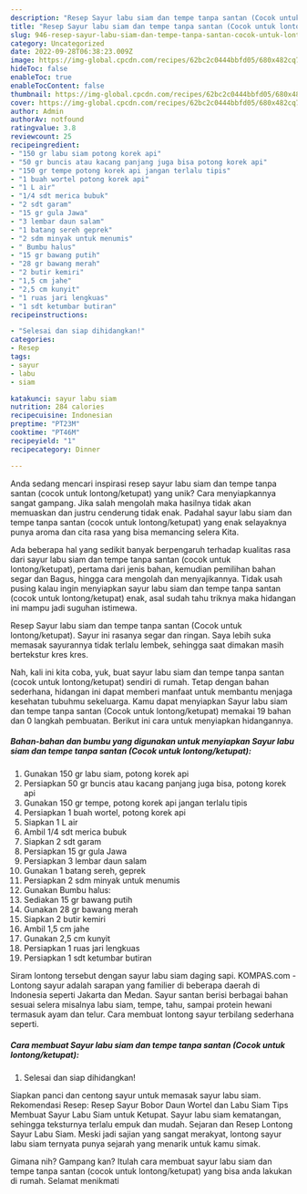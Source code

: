 ```yaml
---
description: "Resep Sayur labu siam dan tempe tanpa santan (Cocok untuk lontong/ketupat) yang Mantap"
title: "Resep Sayur labu siam dan tempe tanpa santan (Cocok untuk lontong/ketupat) yang Mantap"
slug: 946-resep-sayur-labu-siam-dan-tempe-tanpa-santan-cocok-untuk-lontong-ketupat-yang-mantap
category: Uncategorized
date: 2022-09-28T06:38:23.009Z
image: https://img-global.cpcdn.com/recipes/62bc2c0444bbfd05/680x482cq70/sayur-labu-siam-dan-tempe-tanpa-santan-cocok-untuk-lontongketupat-foto-resep-utama.jpg
hideToc: false
enableToc: true
enableTocContent: false
thumbnail: https://img-global.cpcdn.com/recipes/62bc2c0444bbfd05/680x482cq70/sayur-labu-siam-dan-tempe-tanpa-santan-cocok-untuk-lontongketupat-foto-resep-utama.jpg
cover: https://img-global.cpcdn.com/recipes/62bc2c0444bbfd05/680x482cq70/sayur-labu-siam-dan-tempe-tanpa-santan-cocok-untuk-lontongketupat-foto-resep-utama.jpg
author: Admin
authorAv: notfound
ratingvalue: 3.8
reviewcount: 25
recipeingredient:
- "150 gr labu siam potong korek api"
- "50 gr buncis atau kacang panjang juga bisa potong korek api"
- "150 gr tempe potong korek api jangan terlalu tipis"
- "1 buah wortel potong korek api"
- "1 L air"
- "1/4 sdt merica bubuk"
- "2 sdt garam"
- "15 gr gula Jawa"
- "3 lembar daun salam"
- "1 batang sereh geprek"
- "2 sdm minyak untuk menumis"
- " Bumbu halus"
- "15 gr bawang putih"
- "28 gr bawang merah"
- "2 butir kemiri"
- "1,5 cm jahe"
- "2,5 cm kunyit"
- "1 ruas jari lengkuas"
- "1 sdt ketumbar butiran"
recipeinstructions:

- "Selesai dan siap dihidangkan!"
categories:
- Resep
tags:
- sayur
- labu
- siam

katakunci: sayur labu siam 
nutrition: 284 calories
recipecuisine: Indonesian
preptime: "PT23M"
cooktime: "PT46M"
recipeyield: "1"
recipecategory: Dinner

---
```





Anda sedang mencari inspirasi resep sayur labu siam dan tempe tanpa santan (cocok untuk lontong/ketupat) yang unik? Cara menyiapkannya sangat gampang. Jika salah mengolah maka hasilnya tidak akan memuaskan dan justru cenderung tidak enak. Padahal sayur labu siam dan tempe tanpa santan (cocok untuk lontong/ketupat) yang enak selayaknya punya aroma dan cita rasa yang bisa memancing selera Kita.





Ada beberapa hal yang sedikit banyak berpengaruh terhadap kualitas rasa dari sayur labu siam dan tempe tanpa santan (cocok untuk lontong/ketupat), pertama dari jenis bahan, kemudian pemilihan bahan segar dan Bagus, hingga cara mengolah dan menyajikannya. Tidak usah pusing kalau ingin menyiapkan sayur labu siam dan tempe tanpa santan (cocok untuk lontong/ketupat) enak,      asal sudah tahu triknya maka hidangan ini mampu jadi suguhan istimewa.














Resep Sayur labu siam dan tempe tanpa santan (Cocok untuk lontong/ketupat). Sayur ini rasanya segar dan ringan. Saya lebih suka memasak sayurannya tidak terlalu lembek, sehingga saat dimakan masih bertekstur kres kres.






Nah, kali ini kita coba, yuk, buat sayur labu siam dan tempe tanpa santan (cocok untuk lontong/ketupat) sendiri di rumah. Tetap dengan bahan sederhana, hidangan ini dapat memberi manfaat untuk membantu menjaga kesehatan tubuhmu sekeluarga. Kamu dapat menyiapkan Sayur labu siam dan tempe tanpa santan (Cocok untuk lontong/ketupat) memakai 19 bahan dan 0 langkah pembuatan. Berikut ini cara untuk menyiapkan hidangannya.

<!--inarticleads1-->

##### Bahan-bahan dan bumbu yang digunakan untuk menyiapkan Sayur labu siam dan tempe tanpa santan (Cocok untuk lontong/ketupat):

1. Gunakan 150 gr labu siam, potong korek api
1. Persiapkan 50 gr buncis atau kacang panjang juga bisa, potong korek api
1. Gunakan 150 gr tempe, potong korek api jangan terlalu tipis
1. Persiapkan 1 buah wortel, potong korek api
1. Siapkan 1 L air
1. Ambil 1/4 sdt merica bubuk
1. Siapkan 2 sdt garam
1. Persiapkan 15 gr gula Jawa
1. Persiapkan 3 lembar daun salam
1. Gunakan 1 batang sereh, geprek
1. Persiapkan 2 sdm minyak untuk menumis
1. Gunakan  Bumbu halus:
1. Sediakan 15 gr bawang putih
1. Gunakan 28 gr bawang merah
1. Siapkan 2 butir kemiri
1. Ambil 1,5 cm jahe
1. Gunakan 2,5 cm kunyit
1. Persiapkan 1 ruas jari lengkuas
1. Persiapkan 1 sdt ketumbar butiran


Siram lontong tersebut dengan sayur labu siam daging sapi. KOMPAS.com - Lontong sayur adalah sarapan yang familier di beberapa daerah di Indonesia seperti Jakarta dan Medan. Sayur santan berisi berbagai bahan sesuai selera misalnya labu siam, tempe, tahu, sampai protein hewani termasuk ayam dan telur. Cara membuat lontong sayur terbilang sederhana seperti. 

<!--inarticleads2-->

##### Cara membuat Sayur labu siam dan tempe tanpa santan (Cocok untuk lontong/ketupat):


1. Selesai dan siap dihidangkan!

Siapkan panci dan centong sayur untuk memasak sayur labu siam. Rekomendasi Resep: Resep Sayur Bobor Daun Wortel dan Labu Siam Tips Membuat Sayur Labu Siam untuk Ketupat. Sayur labu siam kematangan, sehingga teksturnya terlalu empuk dan mudah. Sejaran dan Resep Lontong Sayur Labu Siam. Meski jadi sajian yang sangat merakyat, lontong sayur labu siam ternyata punya sejarah yang menarik untuk kamu simak. 

Gimana nih? Gampang kan? Itulah cara membuat sayur labu siam dan tempe tanpa santan (cocok untuk lontong/ketupat) yang bisa anda lakukan di rumah. Selamat menikmati
